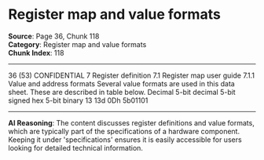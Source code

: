 # Register map and value formats

**Source**: Page 36, Chunk 118  
**Category**: Register map and value formats  
**Chunk Index**: 118

---

36 (53)
CONFIDENTIAL
7 Register definition
7.1 Register map user guide
7.1.1 Value and address formats
Several value formats are used in this data sheet. These are described in table below.
Decimal 5-bit decimal 5-bit signed hex 5-bit binary
13 13d 0Dh 5b01101

---

**AI Reasoning**: The content discusses register definitions and value formats, which are typically part of the specifications of a hardware component. Keeping it under 'specifications' ensures it is easily accessible for users looking for detailed technical information.
